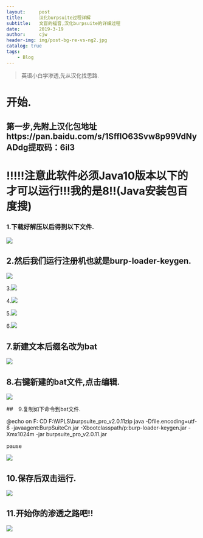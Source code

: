 ```yaml
---
layout:     post
title:      汉化burpsuite过程详解
subtitle:   文盲的福音,汉化burpsuite的详细过程
date:       2019-3-19
author:     cjw
header-img: img/post-bg-re-vs-ng2.jpg
catalog: true
tags:
    - Blog
---
```


> 英语小白学渗透,先从汉化找思路.

# 开始.

## 第一步,先附上汉化包地址https://pan.baidu.com/s/1SfflO63Svw8p99VdNyADdg提取码：6il3

# !!!!!注意此软件必须Java10版本以下的才可以运行!!!我的是8!!(Java安装包百度搜)

### 1.下载好解压以后得到以下文件.

![](https://s2.ax1x.com/2019/03/19/AuRHRs.png)

## 2.然后我们运行注册机也就是burp-loader-keygen.

![](https://s2.ax1x.com/2019/03/19/AuR4Z8.png)

3.![](https://s2.ax1x.com/2019/03/19/AuR5dS.png)

4.![](https://s2.ax1x.com/2019/03/19/AuRWsP.png)

5.![](https://s2.ax1x.com/2019/03/19/AuRLMq.png)

6.![](https://s2.ax1x.com/2019/03/19/AuRXLV.png)

## 7.新建文本后缀名改为bat

![](https://s2.ax1x.com/2019/03/19/AuRHRs.png)

## 8.右键新建的bat文件,点击编辑.

![](https://s2.ax1x.com/2019/03/19/AuR7Gj.png)

##　9.复制如下命令到bat文件.

@echo on
F:
CD F:\WPLS\burpsuite_pro_v2.0.11zip
java -Dfile.encoding=utf-8 -javaagent:BurpSuiteCn.jar -Xbootclasspath/p:burp-loader-keygen.jar  -Xmx1024m -jar burpsuite_pro_v2.0.11.jar

pause

![](https://s2.ax1x.com/2019/03/19/AuRTiQ.png)

## 10.保存后双击运行.

![](https://s2.ax1x.com/2019/03/19/AuRfqf.png)

## 11.开始你的渗透之路吧!!

![](https://s2.ax1x.com/2019/03/19/AuROs0.png)

